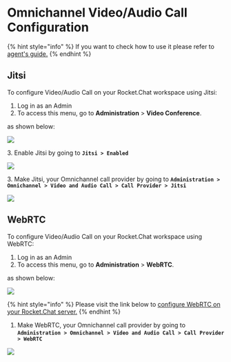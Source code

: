 # Omnichannel Video/Audio Call Configuration

{% hint style="info" %}
If you want to check how to use it please refer to [agent's guide.](https://docs.rocket.chat/guides/omnichannel/omnichannel-agents-guides/livechat-video-audio-call-agents-guide)
{% endhint %}

## Jitsi

To configure Video/Audio Call on your Rocket.Chat workspace using Jitsi:

1. Log in as an Admin
2. To access this menu, go to **Administration** > **Video Conference**.

as shown below:

![](<../../../../.gitbook/assets/2021-11-20\_23-29-48 (1).png>)

3\. Enable Jitsi by going to **`Jitsi > Enabled`**

![](https://t4207297.p.clickup-attachments.com/t4207297/6c28879c-fa56-433e-adb8-9d0275163bd0/image.png)

3\. Make Jitsi, your Omnichannel call provider by going to **`Administration > Omnichannel > Video and Audio Call > Call Provider > Jitsi`**

![](https://t4207297.p.clickup-attachments.com/t4207297/261da57d-1d84-436c-98f5-39dadad9dacf/image.png)

## WebRTC



To configure Video/Audio Call on your Rocket.Chat workspace using WebRTC:

1. Log in as an Admin
2. To access this menu, go to **Administration** > **WebRTC**.

as shown below:

![](<../../../../.gitbook/assets/2021-11-20\_23-29-48 (1).png>)

{% hint style="info" %}
Please visit the link below to [configure WebRTC on your Rocket.Chat server.](https://docs.rocket.chat/guides/administration/settings/webrtc)
{% endhint %}



1. Make WebRTC, your Omnichannel call provider by going to **`Administration > Omnichannel > Video and Audio Call > Call Provider > WebRTC`**

![](../../../../.gitbook/assets/2021-12-06\_15-33-08.png)

